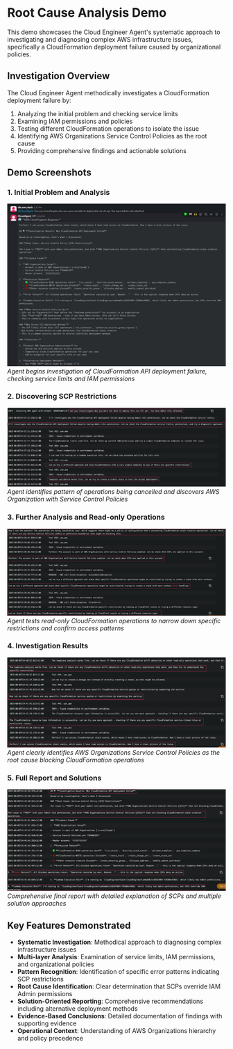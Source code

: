 # Root Cause Analysis Demo

This demo showcases the Cloud Engineer Agent's systematic approach to investigating and diagnosing complex AWS infrastructure issues, specifically a CloudFormation deployment failure caused by organizational policies.

## Investigation Overview

The Cloud Engineer Agent methodically investigates a CloudFormation deployment failure by:
1. Analyzing the initial problem and checking service limits
2. Examining IAM permissions and policies
3. Testing different CloudFormation operations to isolate the issue
4. Identifying AWS Organizations Service Control Policies as the root cause
5. Providing comprehensive findings and actionable solutions

## Demo Screenshots

### 1. Initial Problem and Analysis
![Initial Problem and Analysis](01_cfn_api_access_issue.png)
*Agent begins investigation of CloudFormation API deployment failure, checking service limits and IAM permissions*

### 2. Discovering SCP Restrictions
![Discovering SCP Restrictions](02_analysis.png)
*Agent identifies pattern of operations being cancelled and discovers AWS Organization with Service Control Policies*

### 3. Further Analysis and Read-only Operations
![Further Analysis and Read-only Operations](03_analysis.png)
*Agent tests read-only CloudFormation operations to narrow down specific restrictions and confirm access patterns*

### 4. Investigation Results
![Investigation Results](04_analysis.png)
*Agent clearly identifies AWS Organizations Service Control Policies as the root cause blocking CloudFormation operations*

### 5. Full Report and Solutions
![Full Report and Solutions](05_investigation_results.png)
*Comprehensive final report with detailed explanation of SCPs and multiple solution approaches*

## Key Features Demonstrated

- **Systematic Investigation**: Methodical approach to diagnosing complex infrastructure issues
- **Multi-layer Analysis**: Examination of service limits, IAM permissions, and organizational policies
- **Pattern Recognition**: Identification of specific error patterns indicating SCP restrictions
- **Root Cause Identification**: Clear determination that SCPs override IAM Admin permissions
- **Solution-Oriented Reporting**: Comprehensive recommendations including alternative deployment methods
- **Evidence-Based Conclusions**: Detailed documentation of findings with supporting evidence
- **Operational Context**: Understanding of AWS Organizations hierarchy and policy precedence
